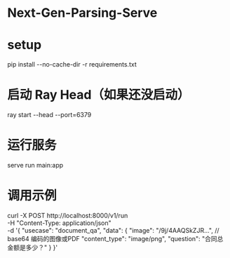 # Next-Gen-Parsing-Serve

# setup
pip install --no-cache-dir -r requirements.txt


# 启动 Ray Head（如果还没启动）
ray start --head --port=6379

# 运行服务
serve run main:app

# 调用示例
curl -X POST http://localhost:8000/v1/run \
  -H "Content-Type: application/json" \
  -d '{
    "usecase": "document_qa",
    "data": {
      "image": "/9j/4AAQSkZJR...",  // base64 编码的图像或PDF
      "content_type": "image/png",
      "question": "合同总金额是多少？"
    }
  }'

